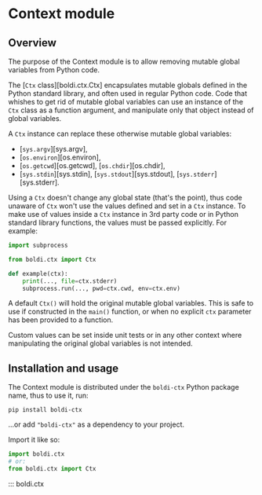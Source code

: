# Context module

## Overview

The purpose of the Context module is to allow removing mutable global variables from Python code.

The [`Ctx` class][boldi.ctx.Ctx] encapsulates mutable globals defined in the Python standard library,
and often used in regular Python code.
Code that whishes to get rid of mutable global variables can use an instance of the `Ctx` class
as a function argument, and manipulate only that object instead of global variables.

A `Ctx` instance can replace these otherwise mutable global variables:

* [`sys.argv`][sys.argv],
* [`os.environ`][os.environ],
* [`os.getcwd`][os.getcwd], [`os.chdir`][os.chdir],
* [`sys.stdin`][sys.stdin], [`sys.stdout`][sys.stdout], [`sys.stderr`][sys.stderr].

Using a `Ctx` doesn't change any global state (that's the point),
thus code unaware of `Ctx` won't use the values defined and set in a `Ctx` instance.
To make use of values inside a `Ctx` instance in 3rd party code or in Python standard library functions,
the values must be passed explicitly.
For example:

```py
import subprocess

from boldi.ctx import Ctx

def example(ctx):
    print(..., file=ctx.stderr)
    subprocess.run(..., pwd=ctx.cwd, env=ctx.env)
```

A default `Ctx()` will hold the original mutable global variables.
This is safe to use if constructed in the `main()` function,
or when no explicit `ctx` parameter has been provided to a function.

Custom values can be set inside unit tests or in any other context
where manipulating the original global variables is not intended.

## Installation and usage

The Context module is distributed under the `boldi-ctx` Python package name,
thus to use it, run:

```shell
pip install boldi-ctx
```

...or add `"boldi-ctx"` as a dependency to your project.

Import it like so:

```py
import boldi.ctx
# or:
from boldi.ctx import Ctx
```

::: boldi.ctx
